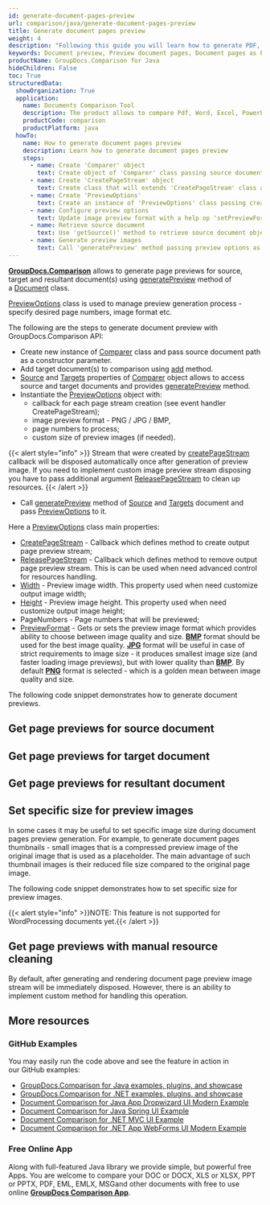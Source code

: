 ```yaml
---
id: generate-document-pages-preview
url: comparison/java/generate-document-pages-preview
title: Generate document pages preview
weight: 4
description: "Following this guide you will learn how to generate PDF, Word, Excel, PowerPoint documents thumbnails and preview document pages using GroupDocs.Comparison for Java API."
keywords: Document preview, Preview document pages, Document pages as PNG, document pages as JPG
productName: GroupDocs.Comparison for Java
hideChildren: False
toc: True
structuredData:
  showOrganization: True
  application:
    name: Documents Comparison Tool
    description: The product allows to compare Pdf, Word, Excel, PowerPoint, AutoCad, Image, Code and much more file formats. Comparison API also supports accepting or rejecting changes, extracting document information and generating comparison report
    productCode: comparison
    productPlatform: java
  howTo:
    name: How to generate document pages preview
    description: Learn how to generate document pages preview
    steps:
      - name: Create 'Comparer' object
        text: Create object of 'Comparer' class passing source document as a constructor argument
      - name: Create 'CreatePageStream' object
        text: Create class that will extends 'CreatePageStream' class and instantiate it. Method 'public OutputStream invoke(int pageNumber)' will be called for providing output stream for each page of document so that preview images will be saved into those streams
      - name: Create 'PreviewOptions'
        text: Create an instance of 'PreviewOptions' class passing create page stream object as an argument
      - name: Configure preview options
        text: Update image preview format with a help op 'setPreviewFormat(PreviewFormats.PNG)' method and page numbers with 'setPageNumbers(new int[]{1, 2})' method
      - name: Retrieve source document
        text: Use 'getSource()' method to retrieve source document object
      - name: Generate preview images
        text: Call 'generatePreview' method passing preview options as an argument
---
```


**[GroupDocs.Comparison](https://products.groupdocs.com/comparison/java)** allows to generate page previews for source, target and resultant document(s) using [generatePreview](<https://reference.groupdocs.com/comparison/java/com.groupdocs.comparison/Document#generatePreview(com.groupdocs.comparison.options.PreviewOptions)>) method of a [Document](https://reference.groupdocs.com/comparison/java/com.groupdocs.comparison/Document) class.

[PreviewOptions](https://reference.groupdocs.com/comparison/java/com.groupdocs.comparison.options/PreviewOptions) class is used to manage preview generation process - specify desired page numbers, image format etc.

The following are the steps to generate document preview with GroupDocs.Comparison API:

- Create new instance of [Comparer](https://reference.groupdocs.com/comparison/java/com.groupdocs.comparison/Comparer) class and pass source document path as a constructor parameter.
- Add target document(s) to comparison using [add](<https://reference.groupdocs.com/comparison/java/com.groupdocs.comparison/Comparer#add(java.lang.String)>) method.
- [Source](<https://reference.groupdocs.com/comparison/java/com.groupdocs.comparison/Comparer#getSource()>) and [Targets](<https://reference.groupdocs.com/comparison/java/com.groupdocs.comparison/Comparer#getTargets()>) properties of [Comparer](https://reference.groupdocs.com/comparison/java/com.groupdocs.comparison/Comparer) object allows to access source and target documents and provides [generatePreview](<https://reference.groupdocs.com/comparison/java/com.groupdocs.comparison/Document#generatePreview(com.groupdocs.comparison.options.PreviewOptions)>) method.
- Instantiate the [PreviewOptions](https://reference.groupdocs.com/comparison/java/com.groupdocs.comparison.options/PreviewOptions) object with:
  - callback for each page stream creation (see event handler CreatePageStream);
  - image preview format - PNG / JPG / BMP,
  - page numbers to process;
  - custom size of preview images (if needed).

{{< alert style="info" >}}
Stream that were created by [createPageStream](https://reference.groupdocs.com/comparison/java/com.groupdocs.comparison.common.delegates/Delegates_CreatePageStream) callback will be disposed automatically once after generation of preview image. If you need to implement custom image preview stream disposing you have to pass additional argument [ReleasePageStream](https://reference.groupdocs.com/comparison/java/com.groupdocs.comparison.common.delegates/Delegates_ReleasePageStream) to clean up resources.
{{< /alert >}}

- Call [generatePreview](<https://reference.groupdocs.com/comparison/java/com.groupdocs.comparison/Document#generatePreview(com.groupdocs.comparison.options.PreviewOptions)>) method of [Source](<https://reference.groupdocs.com/comparison/java/com.groupdocs.comparison/Comparer#getSource()>) and [Targets](<https://reference.groupdocs.com/comparison/java/com.groupdocs.comparison/Comparer#getTargets()>) document and pass [PreviewOptions](https://reference.groupdocs.com/comparison/java/com.groupdocs.comparison.options/PreviewOptions) to it.

Here a [PreviewOptions](https://reference.groupdocs.com/comparison/java/com.groupdocs.comparison.options/PreviewOptions) class main properties:

- [CreatePageStream](<https://reference.groupdocs.com/comparison/java/com.groupdocs.comparison.options/PreviewOptions#setCreatePageStream(com.groupdocs.comparison.common.delegates.Delegates.CreatePageStream)>) - Callback which defines method to create output page preview stream;
- [ReleasePageStream](<https://reference.groupdocs.com/comparison/java/com.groupdocs.comparison.options/PreviewOptions#setReleasePageStream(com.groupdocs.comparison.common.delegates.Delegates.ReleasePageStream)>) - Callback which defines method to remove output page preview stream. This is can be used when need advanced control for resources handling.
- [Width](<https://reference.groupdocs.com/comparison/java/com.groupdocs.comparison.options/PreviewOptions#setWidth(int)>) - Preview image width. This property used when need customize output image width;
- [Height](<https://reference.groupdocs.com/comparison/java/com.groupdocs.comparison.options/PreviewOptions#setHeight(int)>) - Preview image height. This property used when need customize output image height;
- PageNumbers - Page numbers that will be previewed;
- [PreviewFormat](<https://reference.groupdocs.com/comparison/java/com.groupdocs.comparison.options/PreviewOptions#setPreviewFormat(int)>) - Gets or sets the preview image format which provides ability to choose between image quality and size. **[BMP](https://reference.groupdocs.com/comparison/java/com.groupdocs.comparison.options.enums/PreviewFormats#BMP)** format should be used for the best image quality. **[JPG](https://reference.groupdocs.com/comparison/java/com.groupdocs.comparison.options.enums/PreviewFormats#JPEG)** format will be useful in case of strict requirements to image size - it produces smallest image size (and faster loading image previews), but with lower quality than **[BMP](https://reference.groupdocs.com/comparison/java/com.groupdocs.comparison.options.enums/PreviewFormats#BMP)**. By default **[PNG](https://reference.groupdocs.com/comparison/java/com.groupdocs.comparison.options.enums/PreviewFormats#PNG)** format is selected - which is a golden mean between image quality and size.

The following code snippet demonstrates how to generate document previews.

## Get page previews for source document

<script src="https://gist.github.com/groupdocs-comparison-gists/74af4dca2cd81b3d14b5136fdd291f26.js"></script>

## Get page previews for target document

<script src="https://gist.github.com/groupdocs-comparison-gists/e34414e2945b837f57160900fa1e925b.js"></script>

## Get page previews for resultant document

<script src="https://gist.github.com/groupdocs-comparison-gists/5da1f1afc204abe5d0212d68f77e6701.js"></script>

## Set specific size for preview images

In some cases it may be useful to set specific image size during document pages preview generation. For example, to generate document pages thumbnails - small images that is a compressed preview image of the original image that is used as a placeholder. The main advantage of such thumbnail images is their reduced file size compared to the original page image.

The following code snippet demonstrates how to set specific size for preview images.

<script src="https://gist.github.com/groupdocs-comparison-gists/127ca350ae9fb6449f7fd2cdd1be32e0.js"></script>

{{< alert style="info" >}}NOTE: This feature is not supported for WordProcessing documents yet.{{< /alert >}}

## Get page previews with manual resource cleaning

By default, after generating and rendering document page preview image stream will be immediately disposed. However, there is an ability to implement custom method for handling this operation.

<script src="https://gist.github.com/groupdocs-comparison-gists/36201a68f984bd2840ccf577a823eb0f.js"></script>

## More resources

### GitHub Examples

You may easily run the code above and see the feature in action in our GitHub examples:

- [GroupDocs.Comparison for Java examples, plugins, and showcase](https://github.com/groupdocs-comparison/GroupDocs.Comparison-for-Java)
- [GroupDocs.Comparison for .NET examples, plugins, and showcase](https://github.com/groupdocs-comparison/GroupDocs.Comparison-for-.NET)
- [Document Comparison for Java App Dropwizard UI Modern Example](https://github.com/groupdocs-comparison/GroupDocs.Comparison-for-Java-Dropwizard)
- [Document Comparison for Java Spring UI Example](https://github.com/groupdocs-comparison/GroupDocs.Comparison-for-Java-Spring)
- [Document Comparison for .NET MVC UI Example](https://github.com/groupdocs-comparison/GroupDocs.Comparison-for-.NET-MVC)
- [Document Comparison for .NET App WebForms UI Modern Example](https://github.com/groupdocs-comparison/GroupDocs.Comparison-for-.NET-WebForms)

### Free Online App

Along with full-featured Java library we provide simple, but powerful free Apps.
You are welcome to compare your DOC or DOCX, XLS or XLSX, PPT or PPTX, PDF, EML, EMLX, MSGand other documents with free to use online **[GroupDocs Comparison App](https://products.groupdocs.app/comparison)**.
